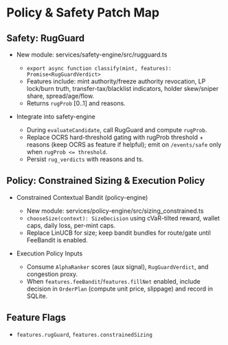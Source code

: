 # Policy & Safety Patch Map

## Safety: RugGuard

- New module: services/safety-engine/src/rugguard.ts
  - `export async function classify(mint, features): Promise<RugGuardVerdict>`
  - Features include: mint authority/freeze authority revocation, LP lock/burn truth, transfer-tax/blacklist indicators, holder skew/sniper share, spread/age/flow.
  - Returns `rugProb` [0..1] and reasons.

- Integrate into safety-engine
  - During `evaluateCandidate`, call RugGuard and compute `rugProb`.
  - Replace OCRS hard-threshold gating with rugProb threshold + reasons (keep OCRS as feature if helpful); emit on `/events/safe` only when `rugProb <= threshold`.
  - Persist `rug_verdicts` with reasons and ts.

## Policy: Constrained Sizing & Execution Policy

- Constrained Contextual Bandit (policy-engine)
  - New module: services/policy-engine/src/sizing_constrained.ts
  - `chooseSize(context): SizeDecision` using cVaR-tilted reward, wallet caps, daily loss, per-mint caps.
  - Replace LinUCB for size; keep bandit bundles for route/gate until FeeBandit is enabled.

- Execution Policy Inputs
  - Consume `AlphaRanker` scores (aux signal), `RugGuardVerdict`, and congestion proxy.
  - When `features.feeBandit`/`features.fillNet` enabled, include decision in `OrderPlan` (compute unit price, slippage) and record in SQLite.

## Feature Flags

- `features.rugGuard`, `features.constrainedSizing`

